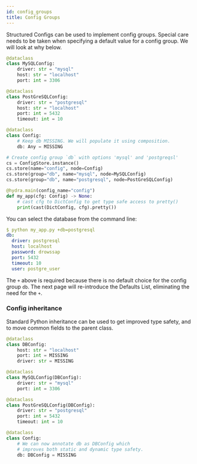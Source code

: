```yaml
---
id: config_groups
title: Config Groups
---
```

Structured Configs can be used to implement config groups. Special care needs to be taken when specifying a 
default value for a config group. We will look at why below.

```python title="Defining a config group for database" {16-17,22-23}
@dataclass
class MySQLConfig:
    driver: str = "mysql"
    host: str = "localhost"
    port: int = 3306

@dataclass
class PostGreSQLConfig:
    driver: str = "postgresql"
    host: str = "localhost"
    port: int = 5432
    timeout: int = 10

@dataclass
class Config:
    # Keep db MISSING. We will populate it using composition.
    db: Any = MISSING

# Create config group `db` with options 'mysql' and 'postgreqsl'
cs = ConfigStore.instance()
cs.store(name="config", node=Config)
cs.store(group="db", name="mysql", node=MySQLConfig)
cs.store(group="db", name="postgresql", node=PostGreSQLConfig)

@hydra.main(config_name="config")
def my_app(cfg: Config) -> None:
    # cast cfg to DictConfig to get type safe access to pretty()
    print(cast(DictConfig, cfg).pretty())
```

You can select the database from the command line:
```yaml
$ python my_app.py +db=postgresql
db:
  driver: postgresql
  host: localhost
  password: drowssap
  port: 5432
  timeout: 10
  user: postgre_user
```

The `+` above is required because there is no default choice for the config group `db`.
The next page will re-introduce the Defaults List, eliminating the need for the `+`.

### Config inheritance
Standard Python inheritance can be used to get improved type safety, and to move common fields to the parent class.

```python title="Defining a config group for database using inheritance"
@dataclass
class DBConfig:
    host: str = "localhost"
    port: int = MISSING
    driver: str = MISSING

@dataclass
class MySQLConfig(DBConfig):
    driver: str = "mysql"
    port: int = 3306

@dataclass
class PostGreSQLConfig(DBConfig):
    driver: str = "postgresql"
    port: int = 5432
    timeout: int = 10

@dataclass
class Config:
    # We can now annotate db as DBConfig which
    # improves both static and dynamic type safety.
    db: DBConfig = MISSING
```
